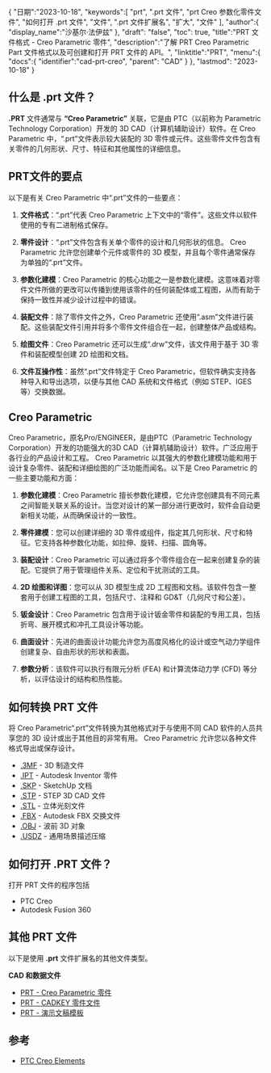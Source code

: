 {
"日期":"2023-10-18",
   "keywords":[
"prt",
".prt 文件",
"prt Creo 参数化零件文件",
"如何打开 .prt 文件",
"文件",
".prt 文件扩展名",
"扩大",
"文件"
],
   "author":{
"display_name":"沙基尔·法伊兹"
},
"draft": "false",
"toc": true,
"title":"PRT 文件格式 - Creo Parametric 零件",
   "description":"了解 PRT Creo Parametric Part 文件格式以及可创建和打开 PRT 文件的 API。",
"linktitle":"PRT",
   "menu":{
      "docs":{
         "identifier":"cad-prt-creo",
"parent": "CAD"
}
},
"lastmod": "2023-10-18"
}

## 什么是 .prt 文件？

**.PRT** 文件通常与 **“Creo Parametric”** 关联，它是由 PTC（以前称为 Parametric Technology Corporation）开发的 3D CAD（计算机辅助设计）软件。在 Creo Parametric 中，“.prt”文件表示较大装配的 3D 零件或元件。这些零件文件包含有关零件的几何形状、尺寸、特征和其他属性的详细信息。

## PRT文件的要点

以下是有关 Creo Parametric 中“.prt”文件的一些要点：

1. **文件格式**：“.prt”代表 Creo Parametric 上下文中的“零件”。这些文件以软件使用的专有二进制格式保存。
    












2. **零件设计**：“.prt”文件包含有关单个零件的设计和几何形状的信息。 Creo Parametric 允许您创建单个元件或零件的 3D 模型，并且每个零件通常保存为单独的“.prt”文件。
    












3. **参数化建模**：Creo Parametric 的核心功能之一是参数化建模。这意味着对零件文件所做的更改可以传播到使用该零件的任何装配体或工程图，从而有助于保持一致性并减少设计过程中的错误。
    












4. **装配文件**：除了零件文件之外，Creo Parametric 还使用“.asm”文件进行装配。这些装配文件引用并将多个零件文件组合在一起，创建整体产品或结构。
    












5. **绘图文件**：Creo Parametric 还可以生成“.drw”文件，该文件用于基于 3D 零件和装配模型创建 2D 绘图和文档。
    












6. **文件互操作性**：虽然“.prt”文件特定于 Creo Parametric，但软件确实支持各种导入和导出选项，以便与其他 CAD 系统和文件格式（例如 STEP、IGES 等）交换数据。
    












## Creo Parametric

Creo Parametric，原名Pro/ENGINEER，是由PTC（Parametric Technology Corporation）开发的功能强大的3D CAD（计算机辅助设计）软件。广泛应用于各行业的产品设计和工程。 Creo Parametric 以其强大的参数化建模功能和用于设计复杂零件、装配和详细绘图的广泛功能而闻名。以下是 Creo Parametric 的一些主要功能和方面：

1. **参数化建模**：Creo Parametric 擅长参数化建模，它允许您创建具有不同元素之间智能关联关系的设计。当您对设计的某一部分进行更改时，软件会自动更新相关功能，从而确保设计的一致性。
    












2. **零件建模**：您可以创建详细的 3D 零件或组件，指定其几何形状、尺寸和特征。它支持各种参数化功能，如拉伸、旋转、扫描、圆角等。
    












3. **装配设计**：Creo Parametric 可以通过将多个零件组合在一起来创建复杂的装配。它提供了用于管理组件关系、定位和干扰测试的工具。
    












4. **2D 绘图和详图**：您可以从 3D 模型生成 2D 工程图和文档。该软件包含一整套用于创建工程图的工具，包括尺寸、注释和 GD&T（几何尺寸和公差）。
    












5. **钣金设计**：Creo Parametric 包含用于设计钣金零件和装配的专用工具，包括折弯、展开模式和冲孔工具设计等功能。
    












6. **曲面设计**：先进的曲面设计功能允许您为高度风格化的设计或空气动力学组件创建复杂、自由形状的形状和表面。
    












7. **参数分析**：该软件可以执行有限元分析 (FEA) 和计算流体动力学 (CFD) 等分析，以评估设计的结构和热性能。

## 如何转换 PRT 文件

将 Creo Parametric“.prt”文件转换为其他格式对于与使用不同 CAD 软件的人员共享您的 3D 设计或出于其他目的非常有用。 Creo Parametric 允许您以各种文件格式导出或保存设计。

- [.3MF](/zh/3d/3mf/) - 3D 制造文件
- [.IPT](/zh/3d/ipt/) - Autodesk Inventor 零件
- [.SKP](/zh/image/skp/) - SketchUp 文档
- [.STP](/zh/3d/stp/) - STEP 3D CAD 文件
- [.STL](/zh/cad/stl/) - 立体光刻文件
- [.FBX](/zh/3d/fbx/) - Autodesk FBX 交换文件
- [.OBJ](/zh/3d/obj/) - 波前 3D 对象
- [.USDZ](/zh/3d/usdz/) - 通用场景描述压缩

## 如何打开 .PRT 文件？

打开 PRT 文件的程序包括

- PTC Creo
- Autodesk Fusion 360

## 其他 PRT 文件

以下是使用 **.prt** 文件扩展名的其他文件类型。

**CAD 和数据文件**
- [PRT - Creo Parametric 零件](/zh/cad/prt-creo/)
- [PRT - CADKEY 零件文件](/zh/cad/prt-cadkey/)
- [PRT - 演示文稿模板](/zh/data/prt-template/)

## 参考
* [PTC Creo Elements](https://en.wikipedia.org/wiki/PTC_Creo_Elements/Pro)

